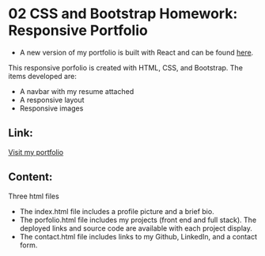 # 02 CSS and Bootstrap Homework: Responsive Portfolio

* A new version of my portfolio is built with React and can be found [here](https://github.com/uyennguyen30696/portfolio-react).

This responsive porfolio is created with HTML, CSS, and Bootstrap. The items developed are: 
<ul>
    <li>A navbar with my resume attached</li>
    <li>A responsive layout</li>
    <li>Responsive images</li>
</ul>

## Link: 
[Visit my portfolio](https://uyennguyen30696.github.io/responsive-portfolio/)

## Content:
Three html files
<ul>
    <li>The index.html file includes a profile picture and a brief bio.</li>
    <li>The porfolio.html file includes my projects (front end and full stack). The deployed links and source code are available with each project display.</li>
    <li>The contact.html file includes links to my Github, LinkedIn, and a contact form.</li>
</ul>

